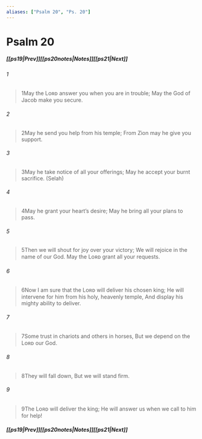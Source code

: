 ```yaml
---
aliases: ["Psalm 20", "Ps. 20"]
---
```

# Psalm 20
##### <span class=arrow-left></span>[[ps19|Prev]]<span class=navigation-separator></span>[[ps20notes|Notes]]<span class=navigation-separator></span>[[ps21|Next]]<span class=arrow-right></span>
###### 1
><span class=verse-first-poetry>1</span>May the Lᴏʀᴅ answer you when you are in trouble;
>May the God of Jacob make you secure.
###### 2
><span class=verse-body-poetry>2</span>May he send you help from his temple;
>From Zion may he give you support.
###### 3
><span class=verse-body-poetry>3</span>May he take notice of all your offerings;
>May he accept your burnt sacrifice. (Selah)
<div class=paragraph-break></div>

###### 4
><span class=verse-first-poetry>4</span>May he grant your heart’s desire;
>May he bring all your plans to pass.
###### 5
><span class=verse-body-poetry>5</span>Then we will shout for joy over your victory;
>We will rejoice in the name of our God.
>May the Lᴏʀᴅ grant all your requests.
<div class=paragraph-break></div>

###### 6
><span class=verse-first-poetry>6</span>Now I am sure that the Lᴏʀᴅ will deliver his chosen king;
>He will intervene for him from his holy, heavenly temple,
>And display his mighty ability to deliver.
###### 7
><span class=verse-body-poetry>7</span>Some trust in chariots and others in horses,
>But we depend on the Lᴏʀᴅ our God.
###### 8
><span class=verse-body-poetry>8</span>They will fall down,
>But we will stand firm.
###### 9
><span class=verse-body-poetry>9</span>The Lᴏʀᴅ will deliver the king;
>He will answer us when we call to him for help!
##### <span class=arrow-left></span>[[ps19|Prev]]<span class=navigation-separator></span>[[ps20notes|Notes]]<span class=navigation-separator></span>[[ps21|Next]]<span class=arrow-right></span>